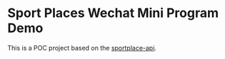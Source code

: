 # Sport Places Wechat Mini Program Demo
This is a POC project based on the [sportplace-api](https://developers.decathlon.com/products/sport-places). 
